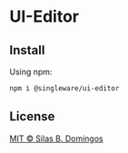 # UI-Editor

## Install

Using npm:

```sh
npm i @singleware/ui-editor
```

## License

[MIT &copy; Silas B. Domingos](https://balmante.eti.br)
